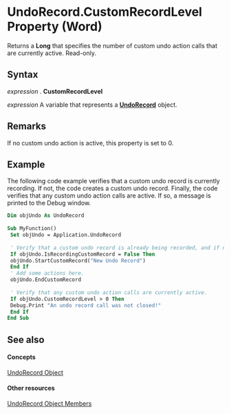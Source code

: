 
# UndoRecord.CustomRecordLevel Property (Word)

Returns a  **Long** that specifies the number of custom undo action calls that are currently active. Read-only.


## Syntax

 _expression_ . **CustomRecordLevel**

 _expression_ A variable that represents a **[UndoRecord](77bf9801-e940-e661-6bbe-20a8714d5dbd.md)** object.


## Remarks

If no custom undo action is active, this property is set to 0.


## Example

The following code example verifies that a custom undo record is currently recording. If not, the code creates a custom undo record. Finally, the code verifies that any custom undo action calls are active. If so, a message is printed to the Debug window.


```vb
Dim objUndo As UndoRecord 
 
Sub MyFunction() 
 Set objUndo = Application.UndoRecord 
 
 ' Verify that a custom undo record is already being recorded, and if not, start one 
 If objUndo.IsRecordingCustomRecord = False Then 
 objUndo.StartCustomRecord("New Undo Record") 
 End If 
 ' Add some actions here. 
 objUndo.EndCustomRecord 
 
 ' Verify that any custom undo action calls are currently active. 
 If objUndo.CustomRecordLevel > 0 Then 
 Debug.Print "An undo record call was not closed!" 
 End If 
End Sub
```


## See also


#### Concepts


[UndoRecord Object](77bf9801-e940-e661-6bbe-20a8714d5dbd.md)
#### Other resources


[UndoRecord Object Members](50e7d978-f828-d595-9a03-89bd91b14685.md)
